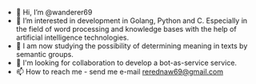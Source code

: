 - 👋 Hi, I’m @wanderer69
- 👀 I’m interested in development in Golang, Python and C. Especially in the field of word processing and knowledge bases with the help of artificial intelligence technologies.
- 🌱 I am now studying the possibility of determining meaning in texts by semantic groups.
- 💞️ I'm looking for collaboration to develop a bot-as-service service.
- 📫 How to reach me  - send me e-mail rerednaw69@gmail.com

<!---
wanderer69/wanderer69 is a ✨ special ✨ repository because its `README.md` (this file) appears on your GitHub profile.
You can click the Preview link to take a look at your changes.
--->
